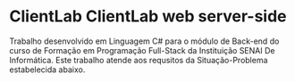 # ClientLab ClientLab web server-side

Trabalho desenvolvido em Linguagem C# para o módulo de Back-end do curso de Formação em Programação Full-Stack da Instituição SENAI De Informática. Este trabalho atende aos requsitos da Situação-Problema estabelecida abaixo.
